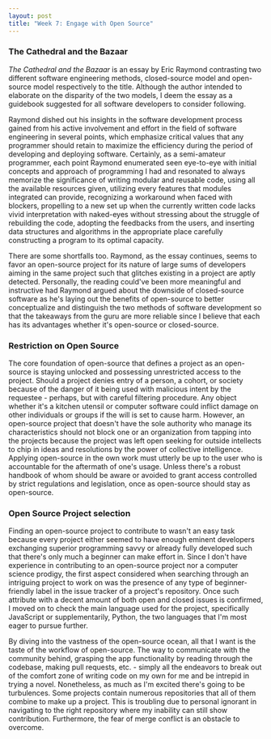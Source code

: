 ```yaml
---
layout: post
title: "Week 7: Engage with Open Source"
---
```


### The Cathedral and the Bazaar

_The Cathedral and the Bazaar_ is an essay by Eric Raymond contrasting two different software engineering methods, closed-source model and open-source model respectively to the title. Although the author intended to elaborate on the disparity of the two models, I deem the essay as a guidebook suggested for all software developers to consider following.

<!--more-->

Raymond dished out his insights in the software development process gained from his active involvement and effort in the field of software engineering in several points, which emphasize critical values that any programmer should retain to maximize the efficiency during the period of developing and deploying software. Certainly, as a semi-amateur programmer, each point Raymond enumerated seen eye-to-eye with initial concepts and approach of programming I had and resonated to always memorize the significance of writing modular and reusable code, using all the available resources given, utilizing every features that modules integrated can provide, recognizing a workaround when faced with blockers, propelling to a new set up when the currently written code lacks vivid interpretation with naked-eyes without stressing about the struggle of rebuilding the code, adopting the feedbacks from the users, and inserting data structures and algorithms in the appropriate place carefully constructing a program to its optimal capacity.

There are some shortfalls too. Raymond, as the essay continues, seems to favor an open-source project for its nature of large sums of developers aiming in the same project such that glitches existing in a project are aptly detected. Personally, the reading could've been more meaningful and instructive had Raymond argued about the downside of closed-source software as he's laying out the benefits of open-source to better conceptualize and distinguish the two methods of software development so that the takeaways from the guru are more reliable since I believe that each has its advantages whether it's open-source or closed-source.

### Restriction on Open Source

The core foundation of open-source that defines a project as an open-source is staying unlocked and possessing unrestricted access to the project. Should a project denies entry of a person, a cohort, or society because of the danger of it being used with malicious intent by the requestee - perhaps, but with careful filtering procedure. Any object whether it's a kitchen utensil or computer software could inflict damage on other individuals or groups if the will is set to cause harm. However, an open-source project that doesn't have the sole authority who manage its characteristics should not block one or an organization from tapping into the projects because the project was left open seeking for outside intellects to chip in ideas and resolutions by the power of collective intelligence. Applying open-source in the own work must utterly be up to the user who is accountable for the aftermath of one's usage. Unless there's a robust handbook of whom should be aware or avoided to grant access controlled by strict regulations and legislation, once as open-source should stay as open-source.

### Open Source Project selection

Finding an open-source project to contribute to wasn't an easy task because every project either seemed to have enough eminent developers exchanging superior programming savvy or already fully developed such that there's only much a beginner can make effort in. Since I don't have experience in contributing to an open-source project nor a computer science prodigy, the first aspect considered when searching through an intriguing project to work on was the presence of any type of beginner-friendly label in the issue tracker of a project's repository. Once such attribute with a decent amount of both open and closed issues is confirmed, I moved on to check the main language used for the project, specifically JavaScript or supplementarily, Python, the two languages that I'm most eager to pursue further.

By diving into the vastness of the open-source ocean, all that I want is the taste of the workflow of open-source. The way to communicate with the community behind, grasping the app functionality by reading through the codebase, making pull requests, etc. - simply all the endeavors to break out of the comfort zone of writing code on my own for me and be intrepid in trying a novel. Nonetheless, as much as I'm excited there's going to be turbulences. Some projects contain numerous repositories that all of them combine to make up a project. This is troubling due to personal ignorant in navigating to the right repository where my inability can still show contribution. Furthermore, the fear of merge conflict is an obstacle to overcome.
